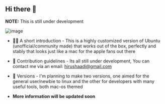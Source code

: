## Hi there 👋

**NOTE:** This is still under development

![image](https://user-images.githubusercontent.com/36286877/200473174-47590fa6-5016-4614-a208-5688bf670a93.png)


- 🙋‍♀️ A short introduction - This is a highly customized version of Ubuntu (unofficial/community made) that works out of the box, perfectly and stably that looks just like a mac for the apple fans out there
- 🌈 Contribution guidelines - Its all still under development, You can contact me via an email: hirushaadi@gmail.com
- 🍿 Versions - I'm planning to make two versions, one aimed for the general user/newbie to linux and the other for developers with many useful tools, both mac-os themed


- **More information will be updated soon**
